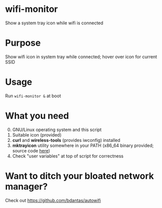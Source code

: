 # wifi-monitor
Show a system tray icon while wifi is connected

# Purpose
Show wifi icon in system tray while connected; hover over icon for current SSID

# Usage
Run `wifi-monitor &` at boot

# What you need
0. GNU/Linux operating system and this script
1. Suitable icon (provided)
2. **curl** and **wireless-tools** (provides iwconfig) installed
3. **mktrayicon** utility somewhere in your PATH (x86_64 binary provided; source code [here](https://github.com/jonhoo/mktrayicon))
4. Check "user variables" at top of script for correctness

# Want to ditch your bloated network manager?
Check out https://github.com/bdantas/autowifi
